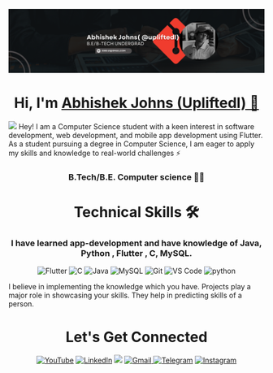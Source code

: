 
![LinkedIn Banner](linkedin-banner.png)
<!-- ![](https://komarev.com/ghpvc/?username=upliftedl&color=blue)--!>

<h1 align="center" >Hi, I'm  <a href="https://www.linkedin.com/in/abhishekjohns/" target="_blank">Abhishek Johns (Upliftedl) 👋 </a></h1>
<img src="https://user-images.githubusercontent.com/74038190/225813708-98b745f2-7d22-48cf-9150-083f1b00d6c9.gif"/>


Hey! I am a Computer Science student with a keen interest in software development, web development, and mobile app development using Flutter. 
As a student pursuing a degree in Computer Science, I am eager to apply my skills and knowledge to real-world challenges ⚡


<h3 align="center"> B.Tech/B.E. Computer science 👨‍💻</h3>
<h1 align="center" >Technical Skills 🛠</h1>   
<h3 align="center">I have learned app-development and have knowledge of Java, Python , Flutter , C, MySQL.</h3>
<p align="center"> 
  <img alt="Flutter" src="https://img.shields.io/badge/Flutter-02569B?style=for-the-badge&logo=flutter&logoColor=white" />
  <img alt="C" src="https://img.shields.io/badge/c-%2300599C.svg?&style=for-the-badge&logo=c&logoColor=white" />
  <img alt="Java" src="https://img.shields.io/badge/java-%23ED8B00.svg?&style=for-the-badge&logo=java&logoColor=white" />
  <img alt="MySQL" src="https://img.shields.io/badge/MySQL-00000F?style=for-the-badge&logo=mysql&logoColor=white" />
  <img alt="Git" src="https://img.shields.io/badge/Git-F05032?style=for-the-badge&logo=git&logoColor=white" />  
  <img alt="VS Code" src="https://img.shields.io/badge/Visual_Studio_Code-0078D4?style=for-the-badge&logo=visual%20studio%20code&logoColor=white" />
  <img alt="python" src="https://img.shields.io/badge/python-3670A0?style=for-the-badge&logo=python&logoColor=ffdd54" />

</p>


I believe in implementing the knowledge which you have. Projects play a major role in showcasing your skills. They help in predicting skills of a person.

 <h1 align="center">Let's Get Connected</h1>

<div align="center">

<a  href="https://www.youtube.com/@Upliftedll" target="_blank"><img alt="YouTube" src="https://img.shields.io/badge/Youtube-%23FF0000.svg?style=for-the-badge&logo=YouTube&logoColor=white" /></a>
<a  href="https://www.linkedin.com/in/abhishekjohns/" target="_blank"><img alt="LinkedIn" src="https://img.shields.io/badge/linkedin%20-%230077B5.svg?&style=for-the-badge&logo=linkedin&logoColor=white" /></a>
<a href="https://twitter.com/abhishekjohns" target="_blank"><img src="https://img.shields.io/badge/twitter-%2300acee.svg?&style=for-the-badge&logo=twitter&logoColor=white&alt=twitter" /></a>
<a href="mailto:3080.ui@gmail.com"><img  alt="Gmail" src="https://img.shields.io/badge/Gmail-D14836?style=for-the-badge&logo=gmail&logoColor=white" />
<a  href="https://t.me/abhishekjohns"><img alt=" Telegram" src="https://img.shields.io/badge/Telegram-2CA5E0?style=for-the-badge&logo=telegram&logoColor=white"></a>
<a  href="https://www.instagram.com/upliftedl/"><img alt="Instagram" src="https://img.shields.io/badge/Instagram-E4405F?style=for-the-badge&logo=instagram&logoColor=white">
   </a>


<h3 align="center"></h3>
